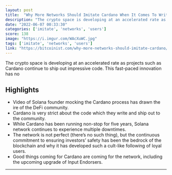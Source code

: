```yaml
---
layout: post
title:  "Why More Networks Should Imitate Cardano When It Comes To Writing And Shipping Code | Bitcoinist.com"
description: "The crypto space is developing at an accelerated rate as projects such as Cardano continue to ship out impressive code. This fast-paced innovation has no"
date: "2022-06-07 00:33:30"
categories: ['imitate', 'networks', 'users']
score: 138
image: "https://i.imgur.com/WAcXuWC.jpg"
tags: ['imitate', 'networks', 'users']
link: "https://bitcoinist.com/why-more-networks-should-imitate-cardano/"
---
```


The crypto space is developing at an accelerated rate as projects such as Cardano continue to ship out impressive code. This fast-paced innovation has no

## Highlights

- Video of Solana founder mocking the Cardano process has drawn the ire of the DeFi community.
- Cardano is very strict about the code which they write and ship out to the community.
- While Cardano has been running non-stop for five years, Solana network continues to experience multiple downtimes.
- The network is not perfect (there’s no such thing), but the continuous commitment to ensuring investors’ safety has been the bedrock of the blockchain and why it has developed such a cult-like following of loyal users.
- Good things coming for Cardano are coming for the network, including the upcoming upgrade of Input Endorsers.

---
